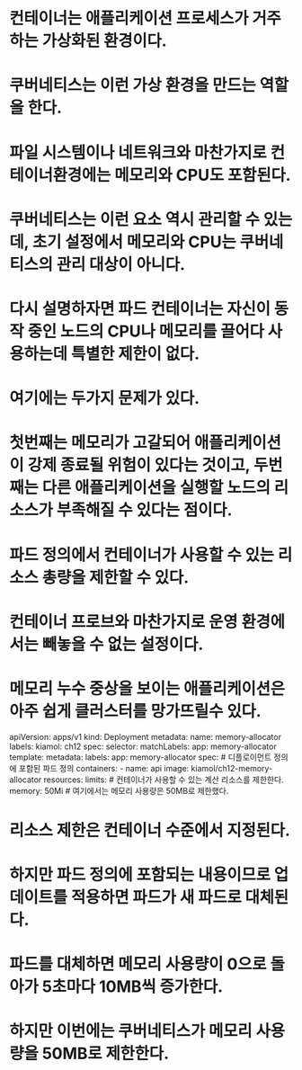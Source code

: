 <!-- 계산 리소스를 관리하여 애플리케이션 및 노드 보호하기 -->
# 컨테이너는 애플리케이션 프로세스가 거주하는 가상화된 환경이다.
# 쿠버네티스는 이런 가상 환경을 만드는 역할을 한다.
# 파일 시스템이나 네트워크와 마찬가지로 컨테이너환경에는 메모리와 CPU도 포함된다.
# 쿠버네티스는 이런 요소 역시 관리할 수 있는데, 초기 설정에서 메모리와 CPU는 쿠버네티스의 관리 대상이 아니다.
# 다시 설명하자면 파드 컨테이너는 자신이 동작 중인 노드의 CPU나 메모리를 끌어다 사용하는데 특별한 제한이 없다.
# 여기에는 두가지 문제가 있다. 

# 첫번째는 메모리가 고갈되어 애플리케이션이 강제 종료될 위험이 있다는 것이고, 두번째는 다른 애플리케이션을 실행할 노드의 리소스가 부족해질 수 있다는 점이다.
# 파드 정의에서 컨테이너가 사용할 수 있는 리소스 총량을 제한할 수 있다.
# 컨테이너 프로브와 마찬가지로 운영 환경에서는 빼놓을 수 없는 설정이다.
# 메모리 누수 중상을 보이는 애플리케이션은 아주 쉽게 클러스터를 망가뜨릴수 있다.


<!-- memory-allocator-with-limit.yaml -->
apiVersion: apps/v1
kind: Deployment
metadata:
  name: memory-allocator
  labels:
    kiamol: ch12
spec:
  selector:
    matchLabels:
      app: memory-allocator
  template:
    metadata:
      labels:
        app: memory-allocator
    spec:                             # 디플로이먼트 정의에 포함된 파드 정의
      containers:
        - name: api
          image: kiamol/ch12-memory-allocator
          resources:
            limits:                   # 컨테이너가 사용할 수 있는 계산 리소스를 제한한다.
              memory: 50Mi            # 여기에서는 메모리 사용량은 50MB로 제한했다.

# 리소스 제한은 컨테이너 수준에서 지정된다.
# 하지만 파드 정의에 포함되는 내용이므로 업데이트를 적용하면 파드가 새 파드로 대체된다.
# 파드를 대체하면 메모리 사용량이 0으로 돌아가 5초마다 10MB씩 증가한다.
# 하지만 이번에는 쿠버네티스가 메모리 사용량을 50MB로 제한한다.